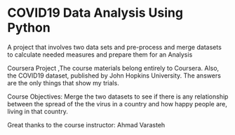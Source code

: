 # COVID19 Data Analysis Using Python
A project that involves two data sets and  pre-process and merge datasets to calculate needed measures and prepare them for an Analysis

Coursera Project ,The course materials belong entirely to Coursera. Also, the COVID19 dataset, published by John Hopkins University. The answers are the only things that show my trials.

Course Objectives:
Merge the two datasets to see if there is any relationship between the spread of the the virus in a country and how happy people are, living in that country.

Great thanks to the course instructor: Ahmad Varasteh
